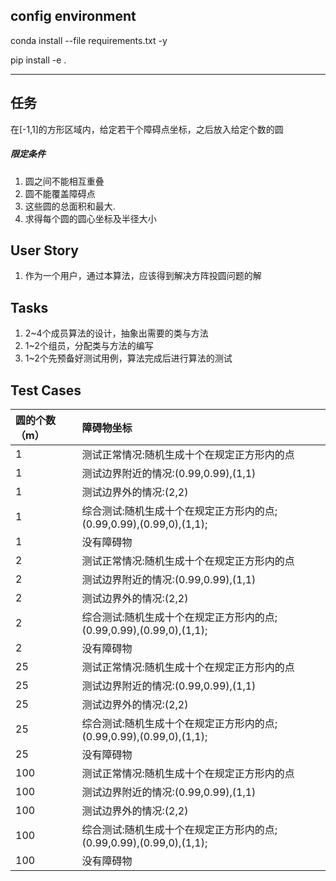 

## config environment
conda install --file requirements.txt -y

pip install -e .

---

## 任务

在[-1,1]的方形区域内，给定若干个障碍点坐标，之后放入给定个数的圆

##### 限定条件

1. 圆之间不能相互重叠
2. 圆不能覆盖障碍点
3. 这些圆的总面积和最大.
4. 求得每个圆的圆心坐标及半径大小



## User Story

1. 作为一个用户，通过本算法，应该得到解决方阵投圆问题的解





## Tasks

1. 2~4个成员算法的设计，抽象出需要的类与方法
2. 1~2个组员，分配类与方法的编写
3. 1~2个先预备好测试用例，算法完成后进行算法的测试



## Test Cases

| 圆的个数（m） | 障碍物坐标                                    |
| :------ | :--------------------------------------- |
| 1       | 测试正常情况:随机生成十个在规定正方形内的点                   |
| 1       | 测试边界附近的情况:(0.99,0.99),(1,1)              |
| 1       | 测试边界外的情况:(2,2)                           |
| 1       | 综合测试:随机生成十个在规定正方形内的点;(0.99,0.99),(0.99,0),(1,1); |
| 1       | 没有障碍物                                    |
| 2       | 测试正常情况:随机生成十个在规定正方形内的点                   |
| 2       | 测试边界附近的情况:(0.99,0.99),(1,1)              |
| 2       | 测试边界外的情况:(2,2)                           |
| 2       | 综合测试:随机生成十个在规定正方形内的点;(0.99,0.99),(0.99,0),(1,1); |
| 2       | 没有障碍物                                    |
| 25      | 测试正常情况:随机生成十个在规定正方形内的点                   |
| 25      | 测试边界附近的情况:(0.99,0.99),(1,1)              |
| 25      | 测试边界外的情况:(2,2)                           |
| 25      | 综合测试:随机生成十个在规定正方形内的点;(0.99,0.99),(0.99,0),(1,1); |
| 25      | 没有障碍物                                    |
| 100     | 测试正常情况:随机生成十个在规定正方形内的点                   |
| 100     | 测试边界附近的情况:(0.99,0.99),(1,1)              |
| 100     | 测试边界外的情况:(2,2)                           |
| 100     | 综合测试:随机生成十个在规定正方形内的点;(0.99,0.99),(0.99,0),(1,1); |
| 100     | 没有障碍物                                    |
  
